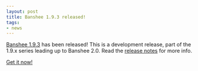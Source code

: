 ```yaml
---
layout: post
title: Banshee 1.9.3 released!
tags:
- news
---
```


[Banshee 1.9.3](/download/archives/1.9.3/) has been released!  This is a development release, part of the 1.9.x series leading up to Banshee 2.0.  Read the [release notes](/download/archives/1.9.3/) for more info.

[Get it now!](/download)
